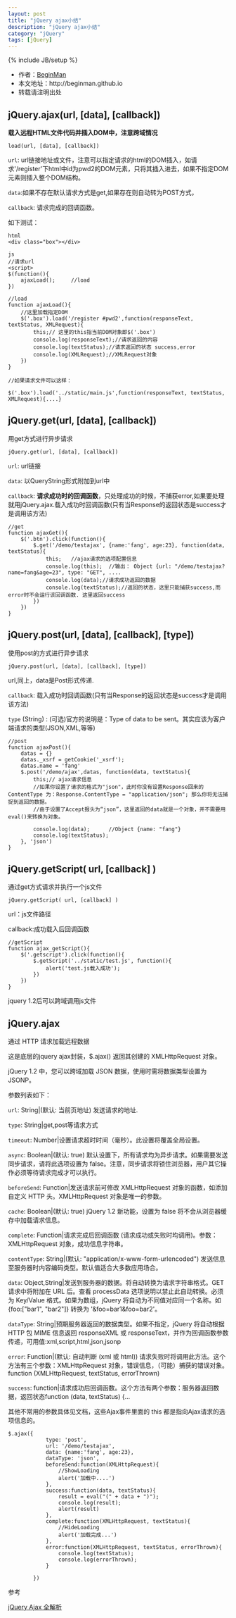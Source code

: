 ```yaml
---
layout: post
title: "jQuery ajax小结"
description: "jQuery ajax小结"
category: "jQuery"
tags: [jQuery]
---
```

{% include JB/setup %}
<ul>
    <li>作者：<a href="http://weibo.com/beginman" target="blank">BeginMan</a></li>
    <li>本文地址：http://beginman.github.io</li>
    <li>转载请注明出处</li>
</ul>
<h2>jQuery.ajax(url, [data], [callback])</h2>

<p><strong>载入远程HTML文件代码并插入DOM中，注意跨域情况</strong></p>

<pre><code>load(url, [data], [callback])
</code></pre>

<p><code>url</code>: url链接地址或文件，注意可以指定请求的html的DOM插入，如请求'/register'下html中id为pwd2的DOM元素，只将其插入进去，如果不指定DOM元素则插入整个DOM结构。</p>

<p><code>data</code>:如果不存在默认请求方式是get,如果存在则自动转为POST方式，</p>

<p><code>callback</code>: 请求完成的回调函数。</p>

<!--more-->

<p>如下测试：</p>

<pre><code>html
&lt;div class="box"&gt;&lt;/div&gt;

js
//请求url
&lt;script&gt;
$(function(){
    ajaxLoad();     //load
})

//load
function ajaxLoad(){
    //这里加载指定DOM
    $('.box').load('/register #pwd2',function(responseText, textStatus, XMLRequest){
        this;// 这里的this指当前DOM对象即$('.box')
        console.log(responseText);//请求返回的内容
        console.log(textStatus);//请求返回的状态 success,error
        console.log(XMLRequest);//XMLRequest对象
    })
}

//如果请求文件可以这样：

$('.box').load('../static/main.js',function(responseText, textStatus, XMLRequest){....}
</code></pre>

<h2>jQuery.get(url, [data], [callback])</h2>

<p>用get方式进行异步请求</p>

<pre><code>jQuery.get(url, [data], [callback])
</code></pre>

<p><code>url</code>: url链接</p>

<p><code>data</code>: 以QueryString形式附加到url中</p>

<p><code>callback</code>: <strong>请求成功时的回调函数</strong>，只处理成功的时候，不捕获error,如果要处理就用jQuery.ajax.载入成功时回调函数(只有当Response的返回状态是success才是调用该方法)</p>

<pre><code>//get
function ajaxGet(){
    $('.btn').click(function(){
        $.get('/demo/testajax', {name:'fang', age:23}, function(data, textStatus){
            this;   //ajax请求的选项配置信息
            console.log(this);  //输出： Object {url: "/demo/testajax?name=fang&amp;age=23", type: "GET", ....
            console.log(data);//请求成功返回的数据
            console.log(textStatus);//返回的状态，这里只能捕获success,而error时不会运行该回调函数. 这里返回success
        })
    })
}
</code></pre>

<h2>jQuery.post(url, [data], [callback], [type])</h2>

<p>使用post的方式进行异步请求</p>

<pre><code>jQuery.post(url, [data], [callback], [type])
</code></pre>

<p>url,同上，data是Post形式传递.</p>

<p><code>callback</code>: 载入成功时回调函数(只有当Response的返回状态是success才是调用该方法)</p>

<p><code>type</code> (String) : (可选)官方的说明是：Type of data to be sent。其实应该为客户端请求的类型(JSON,XML,等等)</p>

<pre><code>//post
function ajaxPost(){
    datas = {}
    datas._xsrf = getCookie('_xsrf');
    datas.name = 'fang'
    $.post('/demo/ajax',datas, function(data, textStatus){
        this;// ajax请求信息
        //如果你设置了请求的格式为"json"，此时你没有设置Response回来的ContentType 为：Response.ContentType = "application/json"; 那么你将无法捕捉到返回的数据。
        //由于设置了Accept报头为“json”，这里返回的data就是一个对象，并不需要用eval()来转换为对象。

        console.log(data);      //Object {name: "fang"}
        console.log(textStatus);
    }, 'json')
}
</code></pre>

<h2>jQuery.getScript( url, [callback] )</h2>

<p>通过get方式请求并执行一个js文件</p>

<pre><code>jQuery.getScript( url, [callback] ) 
</code></pre>

<p>url：js文件路径</p>

<p>callback:成功载入后回调函数</p>

<pre><code>//getScript
function ajax_getScript(){
    $('.getscript').click(function(){
        $.getScript('../static/test.js', function(){
            alert('test.js载入成功');
        })
    })
}
</code></pre>

<p>jquery 1.2后可以跨域调用js文件</p>

<h2>jQuery.ajax</h2>

<p>通过 HTTP 请求加载远程数据</p>

<p>这是底层的jquery ajax封装，$.ajax() 返回其创建的 XMLHttpRequest 对象。</p>

<p>jQuery 1.2 中，您可以跨域加载 JSON 数据，使用时需将数据类型设置为 JSONP。</p>

<p>参数列表如下：</p>

<p><code>url</code>:  String|(默认: 当前页地址) 发送请求的地址.</p>

<p><code>type</code>:  String|get,post等请求方式</p>

<p><code>timeout</code>:  Number|设置请求超时时间（毫秒）。此设置将覆盖全局设置。</p>

<p><code>async</code>: Boolean|(默认: true) 默认设置下，所有请求均为异步请求。如果需要发送同步请求，请将此选项设置为 false。注意，同步请求将锁住浏览器，用户其它操作必须等待请求完成才可以执行。</p>

<p><code>beforeSend</code>:  Function|发送请求前可修改 XMLHttpRequest 对象的函数，如添加自定义 HTTP 头。XMLHttpRequest 对象是唯一的参数。</p>

<p><code>cache</code>: Boolean|(默认: true) jQuery 1.2 新功能，设置为 false 将不会从浏览器缓存中加载请求信息。</p>

<p><code>complete</code>: Function|请求完成后回调函数 (请求成功或失败时均调用)。参数： XMLHttpRequest 对象，成功信息字符串。</p>

<p><code>contentType</code>: String|(默认: "application/x-www-form-urlencoded") 发送信息至服务器时内容编码类型。默认值适合大多数应用场合。</p>

<p><code>data</code>:  Object,String|发送到服务器的数据。将自动转换为请求字符串格式。GET 请求中将附加在 URL 后。查看 processData 选项说明以禁止此自动转换。必须为 Key/Value 格式。如果为数组，jQuery 将自动为不同值对应同一个名称。如 {foo:["bar1", "bar2"]} 转换为 '&amp;foo=bar1&amp;foo=bar2'。</p>

<p><code>dataType</code>: String|预期服务器返回的数据类型。如果不指定，jQuery 将自动根据 HTTP 包 MIME 信息返回 responseXML 或 responseText，并作为回调函数参数传递，可用值:xml,script,html,json,jsonp</p>

<p><code>error</code>: Function|(默认: 自动判断 (xml 或 html)) 请求失败时将调用此方法。这个方法有三个参数：XMLHttpRequest 对象，错误信息，（可能）捕获的错误对象。function (XMLHttpRequest, textStatus, errorThrown)</p>

<p><code>success</code>: function|请求成功后回调函数。这个方法有两个参数：服务器返回数据，返回状态function (data, textStatus) {...</p>

<p>其他不常用的参数具体见文档，这些Ajax事件里面的 this 都是指向Ajax请求的选项信息的。</p>

<pre><code>$.ajax({
            type: 'post',
            url: '/demo/testajax',
            data: {name:'fang', age:23},
            dataType: 'json',
            beforeSend:function(XMLHttpRequest){
                //ShowLoading
                alert('加载中....')
            },
            success:function(data, textStatus){
                result = eval("(" + data + ")");
                console.log(result);
                alert(result)
            },
            complete:function(XMLHttpRequest, textStatus){
                //HideLoading
                alert('加载完成...')
            },
            error:function(XMLHttpRequest, textStatus, errorThrown){
                console.log(textStatus);
                console.log(errorThrown);
            }

        })
</code></pre>

<p>参考</p>

<p><a href="http://www.cnblogs.com/qleelulu/archive/2008/04/21/1163021.html">jQuery Ajax 全解析</a></p>

